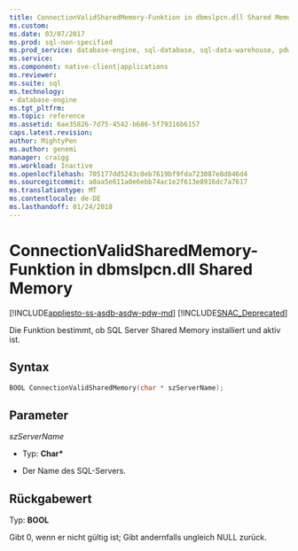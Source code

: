 ```yaml
---
title: ConnectionValidSharedMemory-Funktion in dbmslpcn.dll Shared Memory | Microsoft Docs
ms.custom: 
ms.date: 03/07/2017
ms.prod: sql-non-specified
ms.prod_service: database-engine, sql-database, sql-data-warehouse, pdw
ms.service: 
ms.component: native-client|applications
ms.reviewer: 
ms.suite: sql
ms.technology:
- database-engine
ms.tgt_pltfrm: 
ms.topic: reference
ms.assetid: 6ae35826-7d75-4542-b686-5f79316b6157
caps.latest.revision: 
author: MightyPen
ms.author: genemi
manager: craigg
ms.workload: Inactive
ms.openlocfilehash: 705177dd5243c0eb7619bf9fda723087e8d846d4
ms.sourcegitcommit: a0aa5e611a0e6ebb74ac1e2f613e8916dc7a7617
ms.translationtype: MT
ms.contentlocale: de-DE
ms.lasthandoff: 01/24/2018
---
```

# <a name="connectionvalidsharedmemory-function-in-dbmslpcndll-shared-memory"></a>ConnectionValidSharedMemory-Funktion in dbmslpcn.dll Shared Memory
[!INCLUDE[appliesto-ss-asdb-asdw-pdw-md](../../../includes/appliesto-ss-asdb-asdw-pdw-md.md)]
[!INCLUDE[SNAC_Deprecated](../../../includes/snac-deprecated.md)]

  Die Funktion bestimmt, ob SQL Server Shared Memory installiert und aktiv ist.  
  
## <a name="syntax"></a>Syntax  
  
```cpp  
BOOL ConnectionValidSharedMemory(char * szServerName);  
```  
  
## <a name="parameters"></a>Parameter  
 *szServerName*  
  
-   Typ: **Char\***  
  
-   Der Name des SQL-Servers.  
  
## <a name="return-value"></a>Rückgabewert  
 Typ: **BOOL**  
  
 Gibt 0, wenn er nicht gültig ist; Gibt andernfalls ungleich NULL zurück.  
  
  
